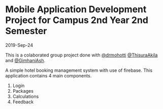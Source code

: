 # Mobile Application Development Project for Campus 2nd Year 2nd Semester

2019-Sep-24

This is a colaborated group project done with [@drmohotti](https://github.com/drmohotti) [@ThisuraAkila](https://github.com/ThisuraAkila) and [@GimhaniAsh](https://github.com/GimhaniAsh).

A simple hotel booking management system with use of firebase.
This application contains 4 main components.
1. Login
2. Packages
3. Calculations
4. Feedback

